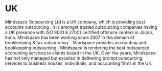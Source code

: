 # UK
Mindspace Outsourcing Ltd is a UK company, which is providing best accounts outsourcing  . It is amongst trusted outsourcing companies having a UK presence with ISO 9001 &amp; 27001 certified offshore centers in Jaipur, India. Mindspace has been working since 2007 in the domain of bookkeeping &amp; tax outsourcing. . Mindspace  provides accounting and bookkeeping outsourcing . Mindspace is rendering  the best outsourced accounting services to clients based in the UK. Over the years, Mindspace has not only managed but excelled in delivering prompt outsourcing services to business houses, individuals, and accounting firms in the UK.
